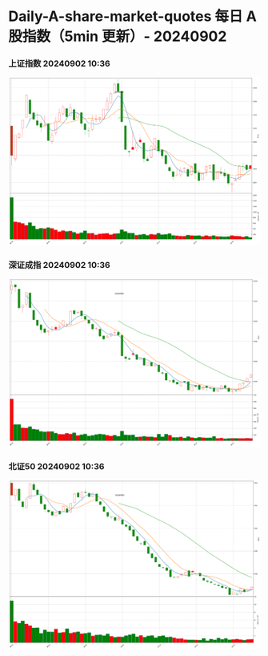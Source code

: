 
# Daily-A-share-market-quotes 每日 A 股指数（5min 更新）- 20240902

### 上证指数 20240902 10:36
![](./fig/2024/9/20240902-sh000001.png)

### 深证成指 20240902 10:36
![](./fig/2024/9/20240902-sz399001.png)

### 北证50 20240902 10:36
![](./fig/2024/9/20240902-bj899050.png)

